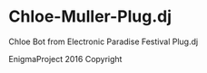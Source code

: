 # Chloe-Muller-Plug.dj
Chloe Bot from Electronic Paradise Festival Plug.dj

EnigmaProject 2016 Copyright
